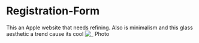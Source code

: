 # Registration-Form
This an Apple website that needs refining. Also is minimalism and this glass aesthetic a trend cause its cool
![_ Photo](https://user-images.githubusercontent.com/80386070/181463274-fe1f70f1-e8b6-4c08-9fd6-9f3dda3f9740.png)
